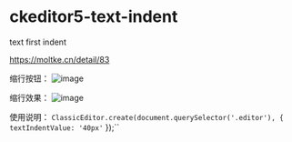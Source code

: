 # ckeditor5-text-indent
text first indent

https://moltke.cn/detail/83 

缩行按钮： 
![image](https://moltke.cn/upload/article/20200912/image.png)

缩行效果： 
![image](https://moltke.cn/upload/article/20200912/image1.png)

使用说明： 
``ClassicEditor.create(document.querySelector('.editor'),
{
  textIndentValue: '40px'``
});``
